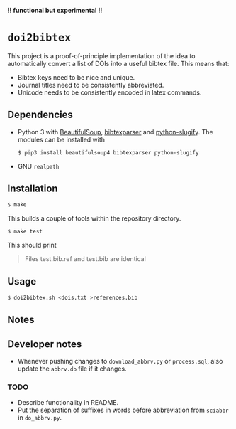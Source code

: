 **!! functional but experimental !!**

# `doi2bibtex`

This project is a proof-of-principle implementation of the idea to automatically 
convert a list of DOIs into a useful bibtex file. This means that:

- Bibtex keys need to be nice and unique.
- Journal titles need to be consistently abbreviated.
- Unicode needs to be consistently encoded in latex commands.

## Dependencies

- Python 3 with [BeautifulSoup][bs], [bibtexparser][bibparser] and 
	[python-slugify][slugify]. The modules can be installed with

	```bash
	$ pip3 install beautifulsoup4 bibtexparser python-slugify
	```

- GNU `realpath`

## Installation

```bash
$ make
```

This builds a couple of tools within the repository directory.

```bash
$ make test
```

This should print

> Files test.bib.ref and test.bib are identical

## Usage

```bash
$ doi2bibtex.sh <dois.txt >references.bib
```

[bibparser]: https://github.com/sciunto-org/python-bibtexparser
[bs]: http://www.crummy.com/software/BeautifulSoup/
[bibtool]: http://www.gerd-neugebauer.de/software/TeX/BibTool/index.en.html
[slugify]: https://github.com/un33k/python-slugify

## Notes

## Developer notes

- Whenever pushing changes to `download_abbrv.py` or `process.sql`, also update 
	the `abbrv.db` file if it changes.

### TODO

- Describe functionality in README.
- Put the separation of suffixes in words before abbreviation from `sciabbr` in 
	`do_abbrv.py`.
